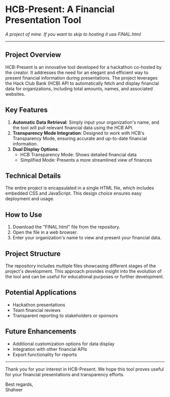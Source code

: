 # HCB-Present: A Financial Presentation Tool

*A project of mine. If you want to skip to hosting it use FINAL.html*

---

## Project Overview

HCB-Present is an innovative tool developed for a hackathon co-hosted by the creator. It addresses the need for an elegant and efficient way to present financial information during presentations. The project leverages the Hack Club Bank (HCB) API to automatically fetch and display financial data for organizations, including total amounts, names, and associated websites.

## Key Features

1. **Automatic Data Retrieval**: Simply input your organization's name, and the tool will pull relevant financial data using the HCB API.
2. **Transparency Mode Integration**: Designed to work with HCB's Transparency Mode, ensuring accurate and up-to-date financial information.
3. **Dual Display Options**: 
   - HCB Transparency Mode: Shows detailed financial data
   - Simplified Mode: Presents a more streamlined view of finances

## Technical Details

The entire project is encapsulated in a single HTML file, which includes embedded CSS and JavaScript. This design choice ensures easy deployment and usage.

## How to Use

1. Download the "FINAL.html" file from the repository.
2. Open the file in a web browser.
3. Enter your organization's name to view and present your financial data.

## Project Structure

The repository includes multiple files showcasing different stages of the project's development. This approach provides insight into the evolution of the tool and can be useful for educational purposes or further development.

## Potential Applications

- Hackathon presentations
- Team financial reviews
- Transparent reporting to stakeholders or sponsors

## Future Enhancements

- Additional customization options for data display
- Integration with other financial APIs
- Export functionality for reports

---

Thank you for your interest in HCB-Present. We hope this tool proves useful for your financial presentations and transparency efforts.

Best regards,  
Shaheer
